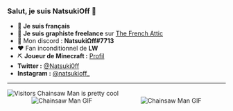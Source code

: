 ### Salut, je suis NatsukiOff 👋

- 🥖 **Je suis français**
- 🎨 **Je suis graphiste freelance** sur [The French Attic](https://dsc.gg/thefrenchattic)
- 💬 Mon discord : **NatsukiΩff#7713**
- ❤️ Fan inconditionnel de **LW**
- ⛏️ **Joueur de Minecraft :** [Profil](https://fr.namemc.com/profile/NatsukiOff.1)
- **Twitter :** [@Natsuki0ff](https://twitter.com/Natsuki0ff)
- **Instagram :** [@natsukioff_](https://www.instagram.com/natsukioff_)

---

<img src="https://visitor-badge.glitch.me/badge?page_id=Natsuki0ff.visitor-badge.issue.1" alt="Visitors">
Chainsaw Man is pretty cool

<div style="display: flex; justify-content: space-around;">
  <img src="https://media.tenor.com/tXm5HfwbSBEAAAAC/chainsaw-man-csm.gif" style="max-width: 45%;" alt="Chainsaw Man GIF">
  <img src="https://www.gifcen.com/wp-content/uploads/2022/10/chainsaw-man-gif-9.gif" style="max-width: 45%;" alt="Chainsaw Man GIF">
</div>
